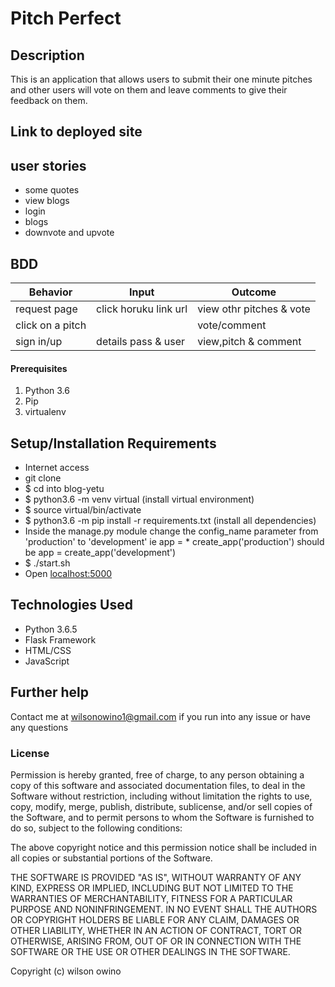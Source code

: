 # Pitch Perfect

## Description
This is  an application that allows users to submit their one minute pitches and other users will vote on them and leave comments to give their feedback on them.

## Link to deployed site
 

## user stories
* some quotes
* view blogs
* login
* blogs
* downvote and upvote

## BDD
| Behavior           | Input                 | Outcome                            |
| -------------------|-----------------------| -----------------------------------|
| request page       | click horuku link url | view othr pitches  & vote          |
| click on a pitch   |                       | vote/comment                       |
| sign in/up         | details pass & user   | view,pitch & comment              




#### Prerequisites
1. Python 3.6
2. Pip
3. virtualenv

## Setup/Installation Requirements
* Internet access
* git clone
* $ cd into blog-yetu
* $ python3.6 -m venv virtual (install virtual environment)
* $ source virtual/bin/activate
* $ python3.6 -m pip install -r requirements.txt (install all dependencies)
* Inside the manage.py module change the config_name parameter from 'production' to 'development' ie app = * create_app('production') should be app = create_app('development')
* $ ./start.sh
* Open [localhost:5000](http://127.0.0.1:5000/)

## Technologies Used
* Python 3.6.5
* Flask Framework
* HTML/CSS
* JavaScript

## Further help
Contact me at wilsonowino1@gmail.com if you run into any issue or have any questions

### License
Permission is hereby granted, free of charge, to any person obtaining a copy
of this software and associated documentation files, to deal
in the Software without restriction, including without limitation the rights
to use, copy, modify, merge, publish, distribute, sublicense, and/or sell
copies of the Software, and to permit persons to whom the Software is
furnished to do so, subject to the following conditions:

The above copyright notice and this permission notice shall be included in all
copies or substantial portions of the Software.

THE SOFTWARE IS PROVIDED "AS IS", WITHOUT WARRANTY OF ANY KIND, EXPRESS OR
IMPLIED, INCLUDING BUT NOT LIMITED TO THE WARRANTIES OF MERCHANTABILITY,
FITNESS FOR A PARTICULAR PURPOSE AND NONINFRINGEMENT. IN NO EVENT SHALL THE
AUTHORS OR COPYRIGHT HOLDERS BE LIABLE FOR ANY CLAIM, DAMAGES OR OTHER
LIABILITY, WHETHER IN AN ACTION OF CONTRACT, TORT OR OTHERWISE, ARISING FROM,
OUT OF OR IN CONNECTION WITH THE SOFTWARE OR THE USE OR OTHER DEALINGS IN THE
SOFTWARE.

Copyright (c) wilson owino




